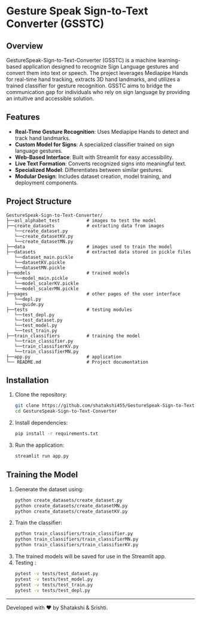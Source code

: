 # Gesture Speak Sign-to-Text Converter (GSSTC)

## Overview
GestureSpeak-Sign-to-Text-Converter (GSSTC) is a machine learning-based application designed to recognize Sign Language gestures and convert them into text or speech. The project leverages Mediapipe Hands for real-time hand tracking, extracts 3D hand landmarks, and utilizes a trained classifier for gesture recognition. GSSTC aims to bridge the communication gap for individuals who rely on sign language by providing an intuitive and accessible solution.

## Features
- **Real-Time Gesture Recognition**: Uses Mediapipe Hands to detect and track hand landmarks.
- **Custom Model for Signs**: A specialized classifier trained on sign language gestures.
- **Web-Based Interface**: Built with Streamlit for easy accessibility.
- **Live Text Formation**: Converts recognized signs into meaningful text.
- **Specialized Model**: Differentiates between similar gestures.
- **Modular Design**: Includes dataset creation, model training, and deployment components.

## Project Structure
```
GestureSpeak-Sign-to-Text-Converter/
├──asl_alphabet_test          # images to test the model
├──create_datasets            # extracting data from images
   └──create_dataset.py
   └──create_datasetKV.py
   └──create_datasetMN.py
├──data                       # images used to train the model 
├──datasets                   # extracted data stored in pickle files
   └──dataset_main.pickle
   └──datasetKV.pickle
   └──datasetMN.pickle
├──models                     # trained models
   └──model_main.pickle
   └──model_scalerKV.pickle
   └──model_scalerMN.pickle
├──pages                      # other pages of the user interface
   └──depl.py
   └──guide.py
├──tests                      # testing modules
   └──test_depl.py
   └──test_dataset.py
   └──test_model.py
   └──test_train.py
├──train_classifiers          # training the model
   └──train_classifier.py
   └──train_classifierKV.py
   └──train_classifierMN.py
├──app.py                     # application 
└── README.md                 # Project documentation
```

## Installation
1. Clone the repository:
   ```bash
   git clone https://github.com/shatakshi455/GestureSpeak-Sign-to-Text-Converter.git
   cd GestureSpeak-Sign-to-Text-Converter
   ```
2. Install dependencies:
   ```bash
   pip install -r requirements.txt
   ```
3. Run the application:
   ```bash
   streamlit run app.py
   ```

## Training the Model
1. Generate the dataset using:
   ```bash
   python create_datasets/create_dataset.py
   python create_datasets/create_datasetMN.py
   python create_datasets/create_datasetKV.py
   ```
2. Train the classifier:
   ```bash
   python train_classifiers/train_classifier.py
   python train_classifiers/train_classifierMN.py
   python train_classifiers/train_classifierKV.py
   ```
3. The trained models will be saved for use in the Streamlit app.
4. Testing :
   ```bash
   pytest -v tests/test_dataset.py
   pytest -v tests/test_model.py
   pytest -v tests/test_train.py
   pytest -v tests/test_depl.py
   ```
---
Developed with ❤️ by Shatakshi & Srishti.
